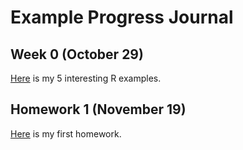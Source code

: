 # Example Progress Journal

## Week 0 (October 29)

[Here](files\interesting_exaples.html) is my 5 interesting R examples.

## Homework 1 (November 19)

[Here](files\homework-1.html) is my first homework.